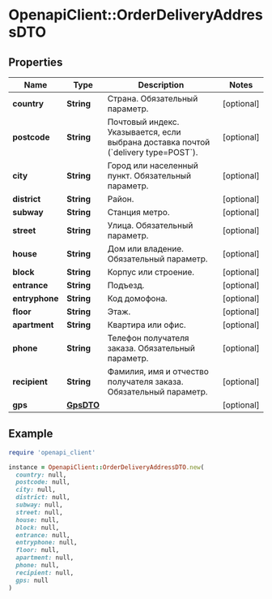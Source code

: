 # OpenapiClient::OrderDeliveryAddressDTO

## Properties

| Name | Type | Description | Notes |
| ---- | ---- | ----------- | ----- |
| **country** | **String** | Страна.  Обязательный параметр.  | [optional] |
| **postcode** | **String** | Почтовый индекс.  Указывается, если выбрана доставка почтой (&#x60;delivery type&#x3D;POST&#x60;).  | [optional] |
| **city** | **String** | Город или населенный пункт.  Обязательный параметр.  | [optional] |
| **district** | **String** | Район. | [optional] |
| **subway** | **String** | Станция метро. | [optional] |
| **street** | **String** | Улица.  Обязательный параметр.  | [optional] |
| **house** | **String** | Дом или владение.  Обязательный параметр.  | [optional] |
| **block** | **String** | Корпус или строение. | [optional] |
| **entrance** | **String** | Подъезд. | [optional] |
| **entryphone** | **String** | Код домофона. | [optional] |
| **floor** | **String** | Этаж. | [optional] |
| **apartment** | **String** | Квартира или офис. | [optional] |
| **phone** | **String** | Телефон получателя заказа.  Обязательный параметр.  | [optional] |
| **recipient** | **String** | Фамилия, имя и отчество получателя заказа.  Обязательный параметр.  | [optional] |
| **gps** | [**GpsDTO**](GpsDTO.md) |  | [optional] |

## Example

```ruby
require 'openapi_client'

instance = OpenapiClient::OrderDeliveryAddressDTO.new(
  country: null,
  postcode: null,
  city: null,
  district: null,
  subway: null,
  street: null,
  house: null,
  block: null,
  entrance: null,
  entryphone: null,
  floor: null,
  apartment: null,
  phone: null,
  recipient: null,
  gps: null
)
```

